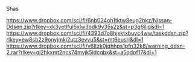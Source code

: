 Shas

https://www.dropbox.com/scl/fi/6nb024oh1tktw8eug2bkz/Nissan-Ddsen.zip?rlkey=xk3yetlful5xlw3bdk9v35s2z&st=p3g6iljg&dl=1
https://www.dropbox.com/scl/fi/4393d7o8hjxktxbuyc4ww/taskddsn.zip?rlkey=ew8sb2z9onyjmkj2utz3evvu5&st=mt6eusrj&dl=1
https://www.dropbox.com/scl/fi/v6ltzk0jqhhps1pfn32k8/warning_ddsn-2.rar?rlkey=qj2hkxmt2ncs74mvjk5ldcqbx&st=a5qdpf17&dl=1
